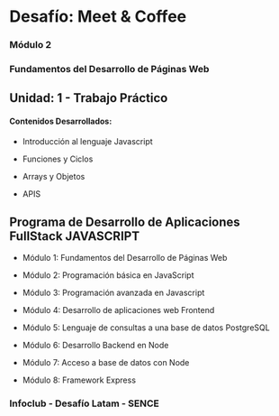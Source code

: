 # Desafío: Meet & Coffee

### Módulo 2
### Fundamentos del Desarrollo de Páginas Web

## Unidad: 1 - Trabajo Práctico

#### Contenidos Desarrollados:

- Introducción al lenguaje Javascript

- Funciones y Ciclos

- Arrays y Objetos

- APIS


## Programa de Desarrollo de Aplicaciones FullStack JAVASCRIPT

- Módulo 1: Fundamentos del Desarrollo de Páginas Web

- Módulo 2: Programación básica en JavaScript

- Módulo 3: Programación avanzada en Javascript

- Módulo 4: Desarrollo de aplicaciones web Frontend

- Módulo 5: Lenguaje de consultas a una base de datos PostgreSQL

- Módulo 6: Desarrollo Backend en Node

- Módulo 7: Acceso a base de datos con Node

- Módulo 8: Framework Express


### Infoclub - Desafío Latam - SENCE